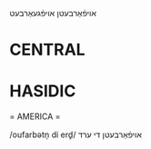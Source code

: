 אויפֿאַרבעטן
אויפֿגעאַרבעט

CENTRAL
========

HASIDIC
=======
= AMERICA = 

/oufarbətn̩ di erd̥/ אויפֿאַרבעטן די ערד